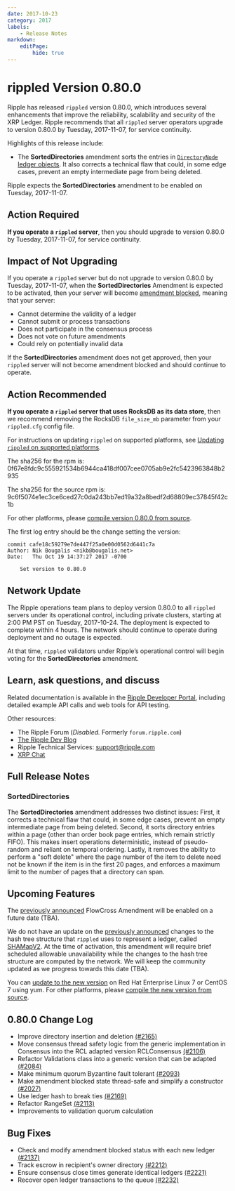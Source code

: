 ```yaml
---
date: 2017-10-23
category: 2017
labels:
    - Release Notes
markdown:
    editPage:
        hide: true
---
```

# rippled Version 0.80.0

Ripple has released `rippled` version 0.80.0, which introduces several enhancements that improve the reliability, scalability and security of the XRP Ledger. Ripple recommends that all `rippled` server operators upgrade to version 0.80.0 by Tuesday, 2017-11-07, for service continuity.

Highlights of this release include:

* The **SortedDirectories** amendment sorts the entries in [`DirectoryNode` ledger objects](https://ripple.com/build/ledger-format/#directorynode). It also corrects a technical flaw that could, in some edge cases, prevent an empty intermediate page from being deleted.

Ripple expects the **SortedDirectories** amendment to be enabled on Tuesday, 2017-11-07.


## Action Required

**If you operate a `rippled` server**, then you should upgrade to version 0.80.0 by Tuesday, 2017-11-07, for service continuity.

## Impact of Not Upgrading

If you operate a `rippled` server but do not upgrade to version 0.80.0 by Tuesday, 2017-11-07, when the **SortedDirectories** Amendment is expected to be activated, then your server will become [amendment blocked](https://ripple.com/build/amendments/#amendment-blocked), meaning that your server:

* Cannot determine the validity of a ledger
* Cannot submit or process transactions
* Does not participate in the consensus process
* Does not vote on future amendments
* Could rely on potentially invalid data

If the **SortedDirectories** amendment does not get approved, then your `rippled` server will not become amendment blocked and should continue to operate.

## Action Recommended

**If you operate a `rippled` server that uses RocksDB as its data store**, then we recommend removing the RocksDB `file_size_mb` parameter from your `rippled.cfg` config file.

For instructions on updating `rippled` on supported platforms, see [Updating `rippled` on supported platforms](https://ripple.com/build/rippled-setup/#updating-rippled).

The sha256 for the rpm is: 0f67e8fdc9c555921534b6944ca418df007cee0705ab9e2fc5423963848b2935

The sha256 for the source rpm is: 9c6f5074e1ec3ce6ced27c0da243bb7ed19a32a8bedf2d68809ec37845f42c1b

For other platforms, please [compile version 0.80.0 from source](https://github.com/ripple/rippled/tree/master/Builds).

The first log entry should be the change setting the version:

```
commit cafe18c59279e7de447f25a0e00d0562d6441c7a
Author: Nik Bougalis <nikb@bougalis.net>
Date:   Thu Oct 19 14:37:27 2017 -0700

    Set version to 0.80.0
```

## Network Update
The Ripple operations team plans to deploy version 0.80.0 to all `rippled` servers under its operational control, including private clusters, starting at 2:00 PM PST on Tuesday, 2017-10-24. The deployment is expected to complete within 4 hours. The network should continue to operate during deployment and no outage is expected.

At that time, `rippled` validators under Ripple’s operational control will begin voting for the **SortedDirectories** amendment.

## Learn, ask questions, and discuss
Related documentation is available in the [Ripple Developer Portal](https://ripple.com/build/), including detailed example API calls and web tools for API testing.

Other resources:

* The Ripple Forum (_Disabled._ Formerly `forum.ripple.com`)
* [The Ripple Dev Blog](https://developers.ripple.com/blog/)
* Ripple Technical Services: <support@ripple.com>
* [XRP Chat](http://www.xrpchat.com/)

## Full Release Notes

### SortedDirectories

The **SortedDirectories** amendment addresses two distinct issues: First, it corrects a technical flaw that could, in some edge cases, prevent an empty intermediate page from being deleted. Second, it sorts directory entries within a page (other than order book page entries, which remain strictly FIFO). This makes insert operations deterministic, instead of pseudo-random and reliant on temporal ordering. Lastly, it removes the ability to perform a "soft delete" where the page number of the item to delete need not be known if the item is in the first 20 pages, and enforces a maximum limit to the number of pages that a directory can span.


## Upcoming Features

The [previously announced](https://developers.ripple.com/blog/2017/rippled-0.70.0.html) FlowCross Amendment will be enabled on a future date (TBA).

We do not have an update on the [previously announced](https://developers.ripple.com/blog/2016/rippled-0.33.0.html) changes to the hash tree structure that `rippled` uses to represent a ledger, called [SHAMapV2](https://ripple.com/build/amendments/#shamapv2). At the time of activation, this amendment will require brief scheduled allowable unavailability while the changes to the hash tree structure are computed by the network. We will keep the community updated as we progress towards this date (TBA).

You can [update to the new version](https://ripple.com/build/rippled-setup/#updating-rippled) on Red Hat Enterprise Linux 7 or CentOS 7 using yum. For other platforms, please [compile the new version from source](https://github.com/ripple/rippled/tree/master/Builds).


## 0.80.0 Change Log

* Improve directory insertion and deletion [(#2165)](https://github.com/ripple/rippled/pull/2165)
* Move consensus thread safety logic from the generic implementation in Consensus into the RCL adapted version RCLConsensus [(#2106)](https://github.com/ripple/rippled/pull/2106)
* Refactor Validations class into a generic version that can be adapted [(#2084)](https://github.com/ripple/rippled/pull/2084)
* Make minimum quorum Byzantine fault tolerant [(#2093)](https://github.com/ripple/rippled/pull/2093)
* Make amendment blocked state thread-safe and simplify a constructor [(#2027)](https://github.com/ripple/rippled/pull/2207/commits/be1f734845ac763ce51d61507c9ba6cf18fc3cfb)
* Use ledger hash to break ties [(#2169)](https://github.com/ripple/rippled/pull/2169)
* Refactor RangeSet [(#2113)](https://github.com/ripple/rippled/pull/2113)
* Improvements to validation quorum calculation

## Bug Fixes

* Check and modify amendment blocked status with each new ledger [(#2137)](https://github.com/ripple/rippled/pull/2137)
* Track escrow in recipient's owner directory [(#2212)](https://github.com/ripple/rippled/pull/2212)
* Ensure consensus close times generate identical ledgers [(#2221)](https://github.com/ripple/rippled/pull/2221)
* Recover open ledger transactions to the queue [(#2232)](https://github.com/ripple/rippled/pull/2232/commits/62127d725d801641bfaa61dee7d88c95e48820c5)
